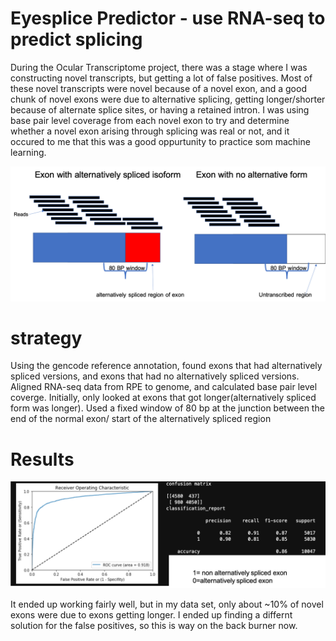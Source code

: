 Eyesplice Predictor - use RNA-seq to predict splicing
================

During the Ocular Transcriptome project, there was a stage where I was
constructing novel transcripts, but getting a lot of false positives.
Most of these novel transcripts were novel because of a novel exon, and
a good chunk of novel exons were due to alternative splicing, getting
longer/shorter because of alternate splice sites, or having a retained
intron. I was using base pair level coverage from each novel exon to try
and determine whether a novel exon arising through splicing was real or
not, and it occured to me that this was a good oppurtunity to practice
som machine learning.

![Strategy Diagram](Picture1.png)

# strategy

Using the gencode reference annotation, found exons that had
alternatively spliced versions, and exons that had no alternatively
spliced versions. Aligned RNA-seq data from RPE to genome, and
calculated base pair level coverge. Initially, only looked at exons that
got longer(alternatively spliced form was longer). Used a fixed window
of 80 bp at the junction between the end of the normal exon/ start of
the alternatively spliced region

# Results

![ROC plot and Confution Matrix](Picture2.png)

It ended up working fairly well, but in my data set, only about ~10% of
novel exons were due to exons getting longer. I ended up finding a
differnt solution for the false positives, so this is way on the back
burner now.
